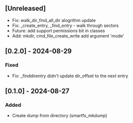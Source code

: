 ## [Unreleased]

- Fix: walk_dir_find_all_dir alogrithm update
- Fix: _create_entry, _find_entry - walk through sectors
- Future: add support permissions bit in classes
- Add: mkdir, cmd_file_create_write add argument 'mode'


## [0.2.0] - 2024-08-29
### Fixed
- Fix: _finddirentry didn't update dir_offset to the next entry


## [0.1.0] - 2024-08-27
### Added
- Create dump from directory (smartfs_mkdump)
